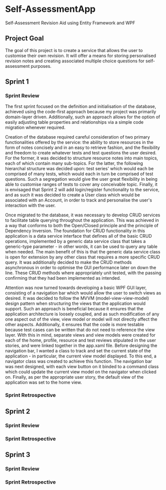 # Self-AssessmentApp
Self-Assessment Revision Aid using Entity Framework and WPF


## Project Goal
The goal of this project is to create a service that allows the user to customise their own revision. It will offer a means for storing personalised revision notes and creating associated multiple choice questions for self-assessment purposes.

## Sprint 1

### Sprint Review
The first sprint focused on the definition and initialisation of the database, achieved using the code-first approach because my project was primarily domain-layer driven. Additionally, such an approach allows for the option of easily adjusting table properties and relationships via a simple code migration whenever required.

Creation of the database required careful consideration of two primary functionalities offered by the service: the ability to store resources in the form of notes concisely and in an easy to retrieve fashion, and the flexibility and freedom to create whatever tests and test questions the user desired. For the former, it was decided to structure resource notes into main topics, each of which contain many sub-topics. For the latter, the following hierarchal structure was decided upon: test series' which would each be comprised of many tests, which would each in turn be comprised of test questions. Such a segregation would give the user great flexibility in being able to customise ranges of tests to cover any conceivable topic. Finally, it is envisaged that Sprint 2 will add login/register functionality to the service, and as such it was decided to create a User class which would be associated with an Account, in order to track and personalise the user's interaction with the user.

Once migrated to the database, it was necessary to develop CRUD services to facilitate table querying throughout the application. This was achieved in a way that conforms to both the Open/Closed principle and the principle of Dependency Inversion. The foundation for CRUD functionality in this application is a data service interface that defines all of the basic CRUD operations, implemented by a generic data service class that takes a generic-type parameter - in other words, it can be used to query any table when needed. The main benefit of this is that the generic data service class is open for extension by any other class that requires a more specific CRUD query. It was additionally decided to make the CRUD methods asynchronous in order to optimise the GUI performance later on down the line. These CRUD methods where appropriately unit tested, with the passing confirming that they had been implemented as intended.

Attention was now turned towards developing a basic WPF GUI layer, consisting of a navigation bar which would allow the user to switch views as desired. It was decided to follow the MVVM (model-view-view-model) design pattern when structuring the views that the application would support. Such an approach is beneficial because it ensures that the application architecture is loosely coupled, and as such modification of any one aspect out of the view, view model or model will not directly affect the other aspects. Additionally, it ensures that the code is more testable because test cases can be written that do not need to reference the view layer. With this in mind, separate views and view models were created for each of the home, profile, resource and test reviews stipulated in the user stories, and were linked together in the app.xaml file. Before designing the navigation bar, I wanted a class to track and set the current state of the application - in particular, the current view model displayed. To this end, a navigator class was created to achieve this function. The navigation bar was next designed, with each view button on it binded to a command class which could update the current view model on the navigator when clicked on. Finally, as per the appropriate user story, the default view of the application was set to the home view.



### Sprint Retrospective

## Sprint 2

### Sprint Review

### Sprint Retrospective

## Sprint 3

### Sprint Review

### Sprint Retrospective
